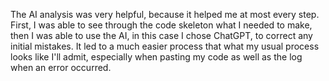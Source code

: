 The AI analysis was very helpful, because it helped 
me at most every step. First, I was able to see through the 
code skeleton what I needed to make, then I was able to use the 
AI, in this case I chose ChatGPT, to correct any initial mistakes. 
It led to a much easier process that what my usual process looks like
I'll admit, especially when pasting my code as well as the log when an error occurred.